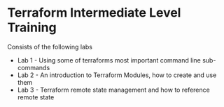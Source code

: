 # Terraform Intermediate Level Training

Consists of the following labs

* Lab 1 - Using some of terraforms most important command line sub-commands
* Lab 2 - An introduction to Terraform Modules, how to create and use them
* Lab 3 - Terraform remote state management and how to reference remote state
